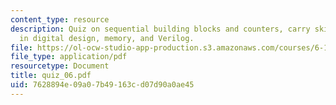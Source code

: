 ```yaml
---
content_type: resource
description: Quiz on sequential building blocks and counters, carry skip adder, glitches
  in digital design, memory, and Verilog.
file: https://ol-ocw-studio-app-production.s3.amazonaws.com/courses/6-111-introductory-digital-systems-laboratory-spring-2006/7628894e09a07b49163cd07d90a0ae45_quiz_06.pdf
file_type: application/pdf
resourcetype: Document
title: quiz_06.pdf
uid: 7628894e-09a0-7b49-163c-d07d90a0ae45
---
```


